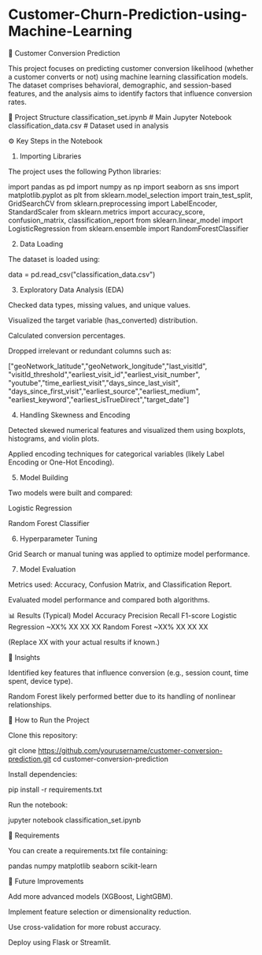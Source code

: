 # Customer-Churn-Prediction-using-Machine-Learning
🧠 Customer Conversion Prediction

This project focuses on predicting customer conversion likelihood (whether a customer converts or not) using machine learning classification models. The dataset comprises behavioral, demographic, and session-based features, and the analysis aims to identify factors that influence conversion rates.

📂 Project Structure
classification_set.ipynb       # Main Jupyter Notebook
classification_data.csv        # Dataset used in analysis

⚙️ Key Steps in the Notebook
1. Importing Libraries

The project uses the following Python libraries:

import pandas as pd
import numpy as np
import seaborn as sns
import matplotlib.pyplot as plt
from sklearn.model_selection import train_test_split, GridSearchCV
from sklearn.preprocessing import LabelEncoder, StandardScaler
from sklearn.metrics import accuracy_score, confusion_matrix, classification_report
from sklearn.linear_model import LogisticRegression
from sklearn.ensemble import RandomForestClassifier

2. Data Loading

The dataset is loaded using:

data = pd.read_csv("classification_data.csv")

3. Exploratory Data Analysis (EDA)

Checked data types, missing values, and unique values.

Visualized the target variable (has_converted) distribution.

Calculated conversion percentages.

Dropped irrelevant or redundant columns such as:

["geoNetwork_latitude","geoNetwork_longitude","last_visitId",
 "visitId_threshold","earliest_visit_id","earliest_visit_number",
 "youtube","time_earliest_visit","days_since_last_visit",
 "days_since_first_visit","earliest_source","earliest_medium",
 "earliest_keyword","earliest_isTrueDirect","target_date"]

4. Handling Skewness and Encoding

Detected skewed numerical features and visualized them using boxplots, histograms, and violin plots.

Applied encoding techniques for categorical variables (likely Label Encoding or One-Hot Encoding).

5. Model Building

Two models were built and compared:

Logistic Regression

Random Forest Classifier

6. Hyperparameter Tuning

Grid Search or manual tuning was applied to optimize model performance.

7. Model Evaluation

Metrics used: Accuracy, Confusion Matrix, and Classification Report.

Evaluated model performance and compared both algorithms.

📊 Results (Typical)
Model	Accuracy	Precision	Recall	F1-score
Logistic Regression	~XX%	XX	XX	XX
Random Forest	~XX%	XX	XX	XX

(Replace XX with your actual results if known.)

🧩 Insights

Identified key features that influence conversion (e.g., session count, time spent, device type).

Random Forest likely performed better due to its handling of nonlinear relationships.

🚀 How to Run the Project

Clone this repository:

git clone https://github.com/yourusername/customer-conversion-prediction.git
cd customer-conversion-prediction


Install dependencies:

pip install -r requirements.txt


Run the notebook:

jupyter notebook classification_set.ipynb

🧾 Requirements

You can create a requirements.txt file containing:

pandas
numpy
matplotlib
seaborn
scikit-learn

🧠 Future Improvements

Add more advanced models (XGBoost, LightGBM).

Implement feature selection or dimensionality reduction.

Use cross-validation for more robust accuracy.

Deploy using Flask or Streamlit.
